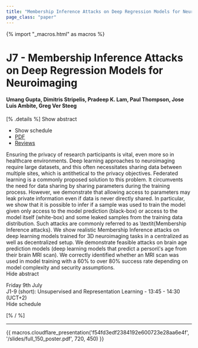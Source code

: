 ```yaml
---
title: "Membership Inference Attacks on Deep Regression Models for Neuroimaging"
page_class: "paper"
---
```


{% import "_macros.html" as macros %}

# J7 - Membership Inference Attacks on Deep Regression Models for Neuroimaging

#### Umang Gupta, Dimitris Stripelis, Pradeep K. Lam, Paul Thompson, Jose Luis Ambite, Greg Ver Steeg

[% .details %]
<a class="toggle_visibility" data-selector=".abstract" data-level="3">Show abstract</a>
- <a class="toggle_visibility" data-selector=".schedule" data-level="3">Show schedule</a>
- <a href="/proceedings/gupta21.pdf">PDF</a>
- <a href="https://openreview.net/forum?id=8lL_y9n-CV">Reviews</a>

<p>
    <span class="abstract">
        Ensuring the privacy of research participants is vital, even more so in healthcare environments. Deep learning approaches to neuroimaging require large datasets, and this often necessitates sharing data between multiple sites, which is antithetical to the privacy objectives. Federated learning is a commonly proposed solution to this problem. It circumvents the need for data sharing by sharing parameters during the training process. However, we demonstrate that allowing access to parameters may leak private information even if data is never directly shared. In particular, we show that it is possible to infer if a sample was used to train the model given only access to the model prediction (black-box) or access to the model itself (white-box) and some leaked samples from the training data distribution. Such attacks are commonly referred to as \textit{Membership Inference attacks}. We show realistic Membership Inference attacks on deep learning models trained for 3D neuroimaging tasks in a centralized as well as decentralized setup. We demonstrate feasible attacks on brain age prediction models (deep learning models that predict a person\'s age from their brain MRI scan). We correctly identified whether an MRI scan was used in model training with a 60% to over 80% success rate depending on model complexity and security assumptions.
        <br>
        <span class="actions"><a class="toggle_visibility" data-level="2">Hide abstract</a></span>
    </span>
</p>

<p>
    <span class="schedule">
         Friday 9th July<br>J1-9 (short): Unsupervised and Representation Learning - 13:45 - 14:30 (UCT+2)
        <br>
        <span class="actions"><a class="toggle_visibility" data-level="2">Hide schedule</a></span>
    </span>
</p>

[% / %]


---

{{ macros.cloudflare_presentation('f54fd3edf2384192e600723e28aa6e4f', '/slides/full_150_poster.pdf', 720, 450) }}
